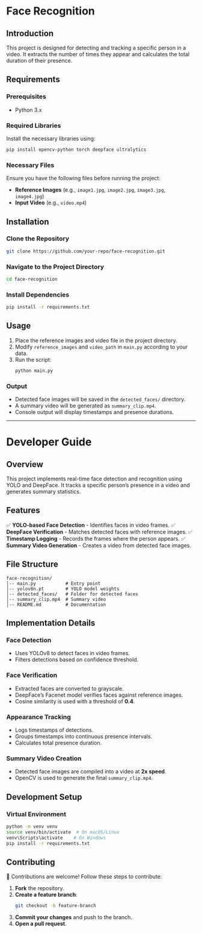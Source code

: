 # Face Recognition

## Introduction
This project is designed for detecting and tracking a specific person in a video. It extracts the number of times they appear and calculates the total duration of their presence.

## Requirements
### Prerequisites
- Python 3.x

### Required Libraries
Install the necessary libraries using:
```bash
pip install opencv-python torch deepface ultralytics
```

### Necessary Files
Ensure you have the following files before running the project:
- **Reference Images** (e.g., `image1.jpg`, `image2.jpg`, `image3.jpg`, `image4.jpg`)
- **Input Video** (e.g., `video.mp4`)

## Installation
### Clone the Repository
```bash
git clone https://github.com/your-repo/face-recognition.git
```

### Navigate to the Project Directory
```bash
cd face-recognition
```

### Install Dependencies
```bash
pip install -r requirements.txt
```

## Usage
1. Place the reference images and video file in the project directory.
2. Modify `reference_images` and `video_path` in `main.py` according to your data.
3. Run the script:
   ```bash
   python main.py
   ```

### Output
- Detected face images will be saved in the `detected_faces/` directory.
- A summary video will be generated as `summary_clip.mp4`.
- Console output will display timestamps and presence durations.

---

# Developer Guide

## Overview
This project implements real-time face detection and recognition using YOLO and DeepFace. It tracks a specific person’s presence in a video and generates summary statistics.

## Features
✅ **YOLO-based Face Detection** - Identifies faces in video frames.
✅ **DeepFace Verification** - Matches detected faces with reference images.
✅ **Timestamp Logging** - Records the frames where the person appears.
✅ **Summary Video Generation** - Creates a video from detected face images.

## File Structure
```
face-recognition/
│-- main.py           # Entry point
│-- yolov8n.pt        # YOLO model weights
│-- detected_faces/   # Folder for detected faces
│-- summary_clip.mp4  # Summary video
│-- README.md         # Documentation
```

## Implementation Details
### Face Detection
- Uses YOLOv8 to detect faces in video frames.
- Filters detections based on confidence threshold.

### Face Verification
- Extracted faces are converted to grayscale.
- DeepFace’s Facenet model verifies faces against reference images.
- Cosine similarity is used with a threshold of **0.4**.

### Appearance Tracking
- Logs timestamps of detections.
- Groups timestamps into continuous presence intervals.
- Calculates total presence duration.

### Summary Video Creation
- Detected face images are compiled into a video at **2x speed**.
- OpenCV is used to generate the final `summary_clip.mp4`.

## Development Setup
### Virtual Environment
```bash
python -m venv venv
source venv/bin/activate  # On macOS/Linux
venv\Scripts\activate    # On Windows
pip install -r requirements.txt
```

## Contributing
🚀 Contributions are welcome! Follow these steps to contribute:

1. **Fork** the repository.
2. **Create a feature branch**:
   ```bash
   git checkout -b feature-branch
   ```
3. **Commit your changes** and push to the branch.
4. **Open a pull request**.


